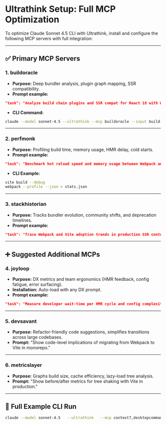 
# Ultrathink Setup: Full MCP Optimization

To optimize Claude Sonnet 4.5 CLI with Ultrathink, install and configure the following MCP servers with full integration:

---

## ✅ Primary MCP Servers

### 1. buildoracle
- **Purpose:** Deep bundler analysis, plugin graph mapping, SSR compatibility.
- **Prompt example:**
```json
"task": "Analyze build chain plugins and SSR compat for React 18 with Webpack and Vite."
```
- **CLI Command:**
```bash
claude --model sonnet-4.5 --ultrathink --mcp buildoracle --input build-analysis.json
```

---

### 2. perfmonk
- **Purpose:** Profiling build time, memory usage, HMR delay, cold starts.
- **Prompt example:**
```json
"task": "Benchmark hot reload speed and memory usage between Webpack and Vite using large monorepo."
```
- **CLI Example:**
```bash
vite build --debug
webpack --profile --json > stats.json
```

---

### 3. stackhistorian
- **Purpose:** Tracks bundler evolution, community shifts, and deprecation timelines.
- **Prompt example:**
```json
"task": "Trace Webpack and Vite adoption trends in production SSR contexts."
```

---

## ➕ Suggested Additional MCPs

### 4. joyloop
- **Purpose:** DX metrics and team ergonomics (HMR feedback, config fatigue, error surfacing).
- **Installation:** Auto-load with any DX prompt.
- **Prompt example:**
```json
"task": "Measure developer wait-time per HMR cycle and config complexity in Webpack vs Vite."
```

---

### 5. devsavant
- **Purpose:** Refactor-friendly code suggestions, simplifies transitions across large codebases.
- **Prompt:** "Show code-level implications of migrating from Webpack to Vite in monorepo."

---

### 6. metricslayer
- **Purpose:** Graphs build size, cache efficiency, lazy-load tree analysis.
- **Prompt:** "Show before/after metrics for tree shaking with Vite in production."

---

## 🧪 Full Example CLI Run
```bash
claude --model sonnet-4.5   --ultrathink   --mcp context7,desktopcommander,buildoracle,perfmonk,stackhistorian,joyloop,devsavant,metricslayer   --input hybrid_bundler_eval.json
```
